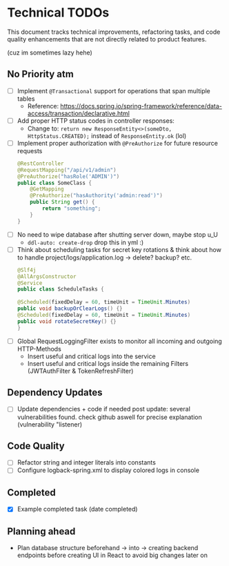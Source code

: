 # Technical TODOs

This document tracks technical improvements, refactoring tasks, and code quality enhancements that are not directly related to product features.


(cuz im sometimes lazy hehe)

## No Priority atm

- [ ] Implement `@Transactional` support for operations that span multiple tables
    - Reference: https://docs.spring.io/spring-framework/reference/data-access/transaction/declarative.html
- [ ] Add proper HTTP status codes in controller responses:
    - Change to: `return new ResponseEntity<>(someDto, HttpStatus.CREATED);` instead of `ResponseEntity.ok` (lol)
- [ ] Implement proper authorization with `@PreAuthorize` for future resource requests
  ```java
  @RestController
  @RequestMapping("/api/v1/admin")
  @PreAuthorize("hasRole('ADMIN')")
  public class SomeClass {
      @GetMapping
      @PreAuthorize("hasAuthority('admin:read')")
      public String get() {
          return "something";
      }
  }
  ```
- [ ] No need to wipe database after shutting server down, maybe stop u_U
  - ``ddl-auto: create-drop`` drop this in yml :)
- [ ] Think about scheduling tasks for secret key rotations & think about how to handle project/logs/application.log -> delete? backup? etc.
  ```java
  @Slf4j
  @AllArgsConstructor
  @Service
  public class ScheduleTasks {
   
  @Scheduled(fixedDelay = 60, timeUnit = TimeUnit.Minutes)
  public void backupOrClearLogs() {}  
  @Scheduled(fixedDelay = 60, timeUnit = TimeUnit.Minutes)
  public void rotateSecretKey() {}  
  }
  ```
- [ ] Global RequestLoggingFilter exists to monitor all incoming and outgoing HTTP-Methods
  - Insert useful and critical logs into the service
  - Insert useful and critical logs inside the remaining Filters (JWTAuthFilter & TokenRefreshFilter)

## Dependency Updates
- [ ] Update dependencies + code if needed post update: several vulnerabilities found. check github aswell for precise explanation (vulnerability "listener)

## Code Quality

- [ ] Refactor string and integer literals into constants
- [ ] Configure logback-spring.xml to display colored logs in console

## Completed

- [x] Example completed task (date completed)

## Planning ahead
- Plan database structure beforehand -> into -> creating backend endpoints before creating UI in React to avoid big changes later on
